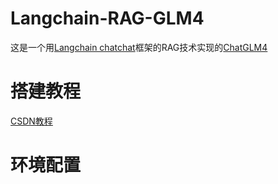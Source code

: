 # Langchain-RAG-GLM4
这是一个用[Langchain chatchat](https://github.com/chatchat-space/Langchain-Chatchat)框架的RAG技术实现的[ChatGLM4](https://github.com/THUDM/GLM-4)
# 搭建教程
[CSDN教程](https://blog.csdn.net/yangtengze/article/details/142860534?spm=1001.2014.3001.5501)
# 环境配置

